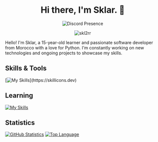 <h1 align="center">Hi there, I'm Sklar. 👋</h1>
<div align="center">
    <img src="https://lanyard.cnrad.dev/api/1052211556735266856" alt="Discord Presence">
</div>
<p align="center">
  <img src="https://komarev.com/ghpvc/?username=skl2rr&label=Profile%20views&color=0e75b6&style=flat" alt="skl2rr" />
</p>

Hello! I'm Sklar, a 15-year-old learner and passionate software developer from Morocco with a love for Python. I'm constantly working on new technologies and ongoing projects to showcase my skills.

## Skills & Tools
[![My Skills](https://skillicons.dev/icons?i=js,html,css,nodejs,mongodb,vscode,git,github,)](https://skillicons.dev)

## Learning
[![My Skills](https://skillicons.dev/icons?i=py,ts)](https://skillicons.dev)


## Statistics
[![GitHub Statistics](https://github-readme-stats.vercel.app/api?username=YourGitHubUsername&show_icons=true&theme=dark)](https://github.com/YourGitHubUsername)
[![Top Language](https://github-readme-stats.vercel.app/api/top-langs/?username=skl2rr&layout=compact&theme=dark)](https://github.com/skl2rr)
